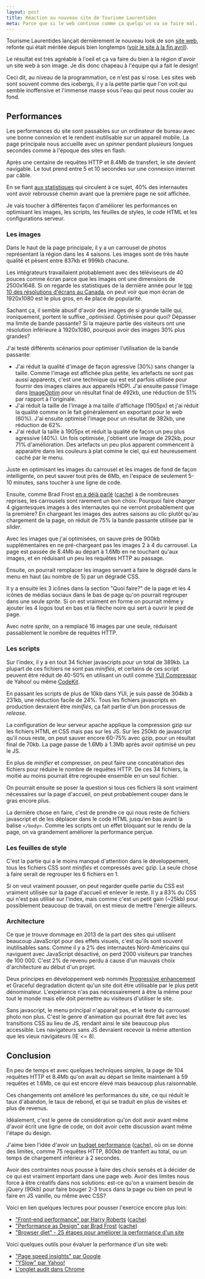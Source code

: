 ```yaml
---
layout: post
title: Réaction au nouveau site de Tourisme Laurentides
meta: Parce que si le web continue comme ça quelqu'un va se faire mal.
---
```


Tourisme Laurentides lançait dernièrement le nouveau look de son [site web](http://laurentides.com), refonte qui était méritée depuis bien longtemps ([voir le site à la fin avril](http://web.archive.org/web/20130429161615/http://www.laurentides.com/)).

Le résultat est très agréable à l'oeil et ça va faire du bien à la région d'avoir un site web à son image. Je dis donc chapeau à l'équipe qui a fait le design!

Ceci dit, au niveau de la programmation, ce n'est pas si rose. Les sites web sont souvent comme des icebergs, il y a la petite partie que l'on voit qui semble inoffensive et l'immense masse sous l'eau qui peut nous couler au fond.

## Performances
Les performances du site sont passables sur un ordinateur de bureau avec une bonne connexion et le rendent inutilisable sur un appareil mobile. La page principale nous accueille avec un *spinner* pendant plusieurs longues secondes comme à l'époque des sites en flash.

Après une centaine de requêtes HTTP et 8.4Mb de transfert, le site devient navigable. Le tout prend entre 5 et 10 secondes sur une connexion internet par câble.

En se fiant [aux statistiques](http://blog.kissmetrics.com/loading-time/) qui circulent à ce sujet, 40% des internautes vont avoir rebroussé chemin avant que la première page ne soit affichée.

Je vais toucher à différentes façon d'améliorer les performances en optimisant les images, les scripts, les feuilles de styles, le code HTML et les configurations serveur.

### Les images
Dans le haut de la page principale, il y a un carrousel de photos représentant la région dans les 4 saisons. Les images sont de très haute qualité et pèsent entre 837kb et 999kb chacune.

Les intégrateurs travaillaient probablement avec des téléviseurs de 40 pouces comme écran parce que les images ont une  dimensions de 2500x1648. Si on regarde les statistiques de la dernière année pour le [top 10 des résolutions d'écrans au Canada](http://gs.statcounter.com/#resolution-CA-monthly-201205-201305), on peut voir que mon écran de 1920x1080 est le plus gros, en 4e place de popularité.

Sachant ça, il semble abusif d'avoir des images de si grande taille qui, ironiquement, portent le suffixe *_optimised*. Optimisée pour quoi? Dépasser ma limite de bande passante? Si la majeure partie des visiteurs ont une résolution inférieure à 1920x1080, pourquoi avoir des images 30% plus grandes?

J'ai testé différents scénarios pour optimiser l'utilisation de la bande passante:

- J'ai réduit la qualité d'image de façon agressive (30%) sans changer la taille. Comme l'image est affichée plus petite, les artefacts ne sont pas aussi apparents, c'est une technique qui est est parfois utilisée pour fournir des images claires aux appareils HDPI. J'ai ensuite passé l'image dans [ImageOptim](http://imageoptim.com/) pour un résultat final de 492kb, une réduction de 51% par rapport à l'originale.
- J'ai réduit la taille de l'image à ma taille d'affichage (1905px) et j'ai réduit la qualité comme on le fait généralement en exportant pour le web (60%). J'ai ensuite optimisé l'image pour un résultat de 382kb, une réduction de 62%.
- J'ai réduit la taille à 1905px et réduit la qualité de façon un peu plus agressive (40%). Un fois optimisée, j'obtient une image de 292kb, pour 71% d'amélioration. Des artefacts un peu plus apparent commencent à apparaitre dans les couleurs à plat comme le ciel, qui est heureusement caché par le menu.

Juste en optimisant les images du carrousel et les images de fond de façon intelligente, on peut sauver tout près de 6Mb, en l'espace de seulement 5-10 minutes, sans toucher à une ligne de code.

Ensuite, comme Brad Frost [en a déjà parlé](http://bradfrostweb.com/blog/post/carousels/) ([cache](/cache/2b55f9e39331e2b3152ef196cb1e65c0.html)) à de nombreuses reprises, les carrousels sont rarement un bon choix: Pourquoi faire charger 4 gigantesques images à des internautes qui ne verront probablement que la première? En chargeant les images des autres saisons au clic plutôt qu'au chargement de la page, on réduit de 75% la bande passante utilisée par le *slider*.

Avec les images que j'ai optimisées, on sauve près de 900kb supplémentaires en ne pré-chargeant pas les images 2 à 4 du carrousel. La page est passée de 8.4Mb au départ à 1.6Mb en ne touchant qu'aux images, et en réduisant un peu les requêtes HTTP au passage.

Ensuite, on pourrait remplacer les images servant à faire le dégradé dans le menu en haut (au nombre de 5) par un dégradé CSS.

Il y a ensuite les 3 icônes dans la section "Quoi faire?" de la page et les 4 icônes de médias sociaux dans le bas de page qu'on pourrait regrouper dans une seule *sprite*. Si on est vraiment en forme on pourrait même y ajouter les 4 logos tout en bas et la flèche noire qui sert à ouvrir le pied de page.

Avec notre *sprite*, on a remplacé 16 images par une seule, réduisant passablement le nombre de requêtes HTTP.

### Les scripts
Sur l'index, il y a en tout 34 fichier javascripts pour un total de 389kb. La plupart de ces fichiers ne sont pas *minifiés*, et certains de ces script peuvent être réduit de 40-50% en utilisant un outil comme [YUI Compressor](http://yui.github.io/yuicompressor/) de Yahoo! ou même [CodeKit](http://incident57.com/codekit/).

En passant les scripts de plus de 10kb dans YUI, je suis passé de 304kb à 231kb, une réduction facile de 24%. Tous les fichiers javascripts en production devraient être *minifiés*, ça fait partie d'un bon processus de *release*.

La configuration de leur serveur apache applique la compression gzip sur les fichiers HTML et CSS mais pas sur les JS. Sur les 250kb de javascript qu'il nous reste, on peut sauver encore 60-75% avec gzip, pour un résultat final de 70kb. La page passe de 1.6Mb à 1.3Mb après avoir optimisé un peu le JS.

En plus de *minifier* et compresser, on peut faire une concaténation des fichiers pour réduire le nombre de requêtes HTTP. De ces 34 fichiers, la moitié au moins pourrait être regroupée ensemble en un seul fichier.

On pourrait ensuite se poser la question si tous ces fichiers là sont vraiment nécessaires sur la page d'accueil, on peut probablement couper dans le gras encore plus.

La dernière chose en faire, c'est de prendre ce qui nous reste de fichiers javascript et de les déplacer dans le code HTML jusqu'en bas avant la balise `</body>`. Comme les scripts ont un effet bloquant sur le rendu de la page, on va grandement améliorer la performance perçue.

### Les feuilles de style
C'est la partie qui a le moins manqué d'attention dans le développement, tous les fichiers CSS sont *minifiés* et compressés avec gzip. La seule chose à faire serait de regrouper les 6 fichiers en 1.

Si on veut vraiment pousser, on peut regarder quelle partie du CSS est vraiment utilisée sur la page d'accueil et enlever le reste. Il y a 83% du CSS qui n'est pas utilisé sur l'index, mais comme c'est un petit gain (~25kb) pour possiblement beaucoup de travail, on est mieux de mettre l'énergie ailleurs.

### Architecture
Ce que je trouve dommage en 2013 de la part des sites qui utilisent beaucoup JavaScript pour des effets visuels, c'est qu'ils sont souvent inutilisables sans. Comme il y a 2% des internautes Nord-Américains qui naviguent avec JavaScript désactivé, on perd 2000 visiteurs par tranches de 100 000. C'est 2% de revenu perdu à cause d'un mauvais choix d'architecture au début d'un projet.

Deux principes en développement web nommés [Progressive enhancement](http://en.wikipedia.org/wiki/Progressive_enhancement) et Graceful degradation dictent qu'un site doit être utilisable par le plus petit dénominateur. L'expérience n'as pas nécessairement à être la même pour tout le monde mais elle doit permettre au visiteurs d'utiliser le site.

Sans javascript, le menu principal n'apparait pas, et le texte du carrousel photo non plus. C'est le genre d'animation qui pourrait être fait avec les transitions CSS au lieu de JS, rendant ainsi le site beaucoup plus accessible. Les navigateurs sans JS devraient recevoir la même attention que les vieux navigateurs (IE <= 8).

## Conclusion
En peu de temps et avec quelques techniques simples, la page de 104 requêtes HTTP et 8.4Mb qu'on avait au départ se limite maintenant à 59 requêtes et 1.6Mb, ce qui est encore élevé mais beaucoup plus raisonnable.

Ces changements ont amélioré les performances du site, ce qui réduit le taux d'abandon, le taux de rebond, et qui se traduit en plus de visites et plus de revenus.

Idéalement, c'est le genre de considération qu'on doit avoir avant même d'avoir écrit une ligne de code, on doit avoir cette discussion avant même l'étape du design.

J'aime bien l'idée d'avoir un [budget performance](http://timkadlec.com/2013/01/setting-a-performance-budget/) ([cache](/cache/0302bd347be73fb14d98ac952bb040ba.html)), où on se donne des limites, comme 75 requêtes HTTP, 800kb de tranfert au total, ou un temps de chargement inférieur à 2 secondes.

Avoir des contraintes nous pousse à faire des choix sensés et à décider de ce qui est vraiment important dans une page web. Avoir des limites nous force à être créatifs dans nos solutions: est-ce qu'on a vraiment besoin de jQuery (90kb) pour faire bouger 2-3 trucs dans la page ou bien on peut le faire en JS vanille, ou même avec CSS?

Voici en lien quelques lectures pour pousser l'exercice encore plus loin:

- ["Front-end performance" par Harry Roberts](http://csswizardry.com/2013/01/front-end-performance-for-web-designers-and-front-end-developers/) ([cache](/cache/cfa892ecd6899f1649c8568539eaa2e5.html))
- ["Performance as Design" par Brad Frost](http://bradfrostweb.com/blog/post/performance-as-design/) ([cache](/cache/910850e598afefd4b015eddb0bd2c8c6.html))
- ["Browser diet" - 25 étapes pour améliorer la performance d'un site](http://browserdiet.com/)

Voici quelques outils pour évaluer la performance d'un site web:

- ["Page speed insights" par Google](https://developers.google.com/speed/pagespeed/insights)
- ["YSlow" par Yahoo!](http://developer.yahoo.com/yslow/)
- [L'onglet audit dans Chrome](http://www.html5rocks.com/en/tutorials/developertools/auditpanel/)
